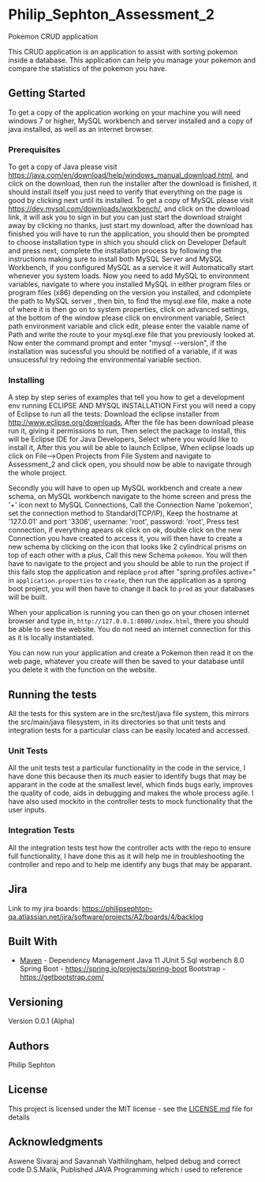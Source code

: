 # Philip_Sephton_Assessment_2
Pokemon CRUD application

This CRUD application is an application to assist with sorting pokemon inside a database. This application can help you manage your pokemon and compare the statistics of the pokemon you have. 

## Getting Started

To get a copy of the application working on your machine you will need windows 7 or higher, MySQL workbench and server installed and a copy of java installed, as well as an internet browser.

### Prerequisites

To get a copy of Java please visit https://java.com/en/download/help/windows_manual_download.html, and click on the download, then run the installer after the download is finished, it should install itself you just need to verify that everything on the page is good by clicking next until its installed.
To get a copy of MySQL please visit https://dev.mysql.com/downloads/workbench/, and click on the download link, it will ask you to sign in but you can just start the download straight away by clicking no thanks, just start my download,
after the download has finished you will have to run the application, you should then be prompted to choose installation type in shich you should click on Developer Default and press next,
complete the installation process by following the instructions making sure to install both MySQL Server and MySQL Workbench, if you configured MySQL as a service it will Automatically start whenever you system loads.
Now you need to add MySQL to environment variables, navigate to where you installed MySQL in either program files or program files (x86) depending on the version you installed, and cdomplete the path to MySQL server <ver>, then bin,
to find the mysql.exe file, make a note of where it is then go on to system properties, click on advanced settings, at the bottom of the window please click on environment variable, Select path environment variable and click edit,
please enter the vaiable name of Path and write the route to your mysql.exe file that you previously looked at.
Now enter the command prompt and enter "mysql --version", if the installation was sucessful you should be notified of a variable, if it was unsucessful try redoing the environmental variable section.

### Installing

A step by step series of examples that tell you how to get a development env running ECLIPSE AND MYSQL INSTALLATION
First you will need a copy of Eclipse to run all the tests:
Download the eclipse installer from  http://www.eclipse.org/downloads,
After the file has been download please run it, giving it permissions to run,
Then select the package to install, this will be Eclipse IDE for Java Developers,
Select where you would like to install it,
After this you will be able to launch Eclipse,
When eclipse loads up click on File-->Open Projects from File System and navigate to Assessment_2 and click open,
you should now be able to navigate through the whole project.


Secondly you will have to open up MySQL workbench and create a new schema,
on MySQL workbench navigate to the home screen and press the '+' icon next to MySQL Connections,
Call the Connection Name 'pokemon', set the connection method to Standard(TCP/IP), Keep the hostname at '127.0.01' and port '3306', username: 'root', password: 'root',
Press test connection, if everything apears ok click on ok, double click on the new Connection you have created to access it,
you will then have to create a new schema by clicking on the icon that looks like 2 cylindrical prisms on top of each other with a plus,
Call this new Schema `pokemon`.
You will then have to navigate to the project and you should be able to run the project if this fails stop the application and replace `prod` after "spring.profiles.active="
in `application.properties` to `create`, then run the application as a sprong boot project, you will then have to change it back to `prod` as your databases will be built.

When your application is running you can then go on your chosen internet browser and type in, `http://127.0.0.1:8080/index.html`, there you should be able to see the website.
You do not need an internet connection for this as it is locally instantiated.

You can now run your application and create a Pokemon then read it on the web page, whatever you create will then be saved to your database until you delete it with the function on the website.

## Running the tests

All the tests for this system are in the src/test/java file system, this mirrors the src/main/java filesystem, in its directories so that unit tests and integration tests for a particular class can be easily located and accessed. 

### Unit Tests 
All the unit tests test a particular functionality in the code in the service, I have done this because then its much easier to identify bugs that may be apparant in the code at the smallest level, which finds bugs early,
improves the quality of code, aids in debugging and makes the whole process agile.
I have also used mockito in the controller tests to mock functionality that the user inputs.


### Integration Tests
All the integration tests test how the controller acts with the repo to ensure full functionality, I have done this as it will help me in troubleshooting the controller and repo and to help me identify any bugs that may be apparant.

## Jira
Link to my jira boards: https://philipsephton-qa.atlassian.net/jira/software/projects/A2/boards/4/backlog

## Built With

* [Maven](https://maven.apache.org/) - Dependency Management
Java 11
JUnit 5
Sql worbench 8.0
Spring Boot - https://spring.io/projects/spring-boot
Bootstrap - https://getbootstrap.com/

## Versioning

Version 0.0.1 (Alpha)

## Authors

Philip Sephton

## License

This project is licensed under the MIT license - see the [LICENSE.md](LICENSE.md) file for details 


## Acknowledgments

Aswene Sivaraj and Savannah Vaithilingham, helped debug and correct code
D.S.Malik, Published JAVA Programming which i used to reference
